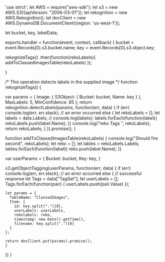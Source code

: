 'use strict';
let AWS = require("aws-sdk");
let s3 = new AWS.S3({apiVersion: "2006-03-01"});
let rekognition = new AWS.Rekognition();
let docClient = new AWS.DynamoDB.DocumentClient({region: 'us-west-1'});

let bucket, key, labelData;

exports.handler = function(event, context, callback) {
  bucket = event.Records[0].s3.bucket.name;
  key = event.Records[0].s3.object.key;
  
  rekognizeTags()
  .then(function(rekoLabels){
    addToClassedImagesTable(rekoLabels)
  });
  
}




/* This operation detects labels in the supplied image */
function rekognizeTags() {

 var params = {
  Image: {
   S3Object: {
    Bucket: bucket, 
    Name: key
   }
  }, 
  MaxLabels: 5, 
  MinConfidence: 85
 };
   return rekognition.detectLabels(params, function(err, data) {
     if (err) console.log(err, err.stack); // an error occurred
     else     {
     let rekoLabels = [];
     let labels = data.Labels;
    // console.log(labels);
    labels.forEach(function(label){
      rekoLabels.push(label.Name);
    })
    console.log("reko Tags ", rekoLabels);
    return rekoLabels;
     }
   }).promise();
  }

function addToClassedImagesTable(rekoLabels) {
  console.log("Should fire second", rekoLabels);
  let reko = [];
  let lables = rekoLabels.Labels;
  lables.forEach(function(label){
    reko.push(label.Name);
  })
  
  var userParams = {
    Bucket: bucket, 
    Key: key, 
  }

  s3.getObjectTagging(userParams, function(err, data) {
    if (err) console.log(err, err.stack); // an error occurred
    else     {           // successful response
    let Tags = data["TagSet"];
    let userLabels = [];
    Tags.forEach(function(pair) {
      userLabels.push(pair.Value)
    });
  
    let params = {
      TableName: "ClassedImages",
      Item: {
        id: key.split(".")[0],
        userLabels: userLabels,
        rekolabels: reko,
        timestamp: new Date().getTime(),
        filename: key.split(".")[0]
      }
    };
    
    return docClient.put(params).promise();
    }
  })
}